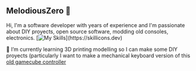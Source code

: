 ## MelodiousZero 👋
Hi, I'm a software developer with years of experience and I'm passionate about DIY proyects, open source software, modding old consoles, electronics.
[![My Skills](https://skillicons.dev/icons?i=arduino,html,css,azure,bitbucket,c,docker,fastapi,flask,git,github,gitlab,githubactions,gmail,graphql,ai,java,jenkins,kubernetes,linkedin,linux,matlab,mysql,mongodb,postgres,postman,powershell,py,r,raspberrypi,react,regex,replit,sklearn,vscode,)](https://skillicons.dev)

🌱 I’m currently learning 3D printing modelling so I can make some DIY proyects (particularly I want to make a mechanical keyboard version of this [old gamecube controller](https://gccontrollerlibrary.com/ascii-asc-1901po-gamecube-controller/)

<!--
**MelodiousZero/MelodiousZero** is a ✨ _special_ ✨ repository because its `README.md` (this file) appears on your GitHub profile.

Here are some ideas to get you started:

- 🔭 I’m currently working on ...
- 🌱 I’m currently learning ...
- 👯 I’m looking to collaborate on ...
- 🤔 I’m looking for help with ...
- 💬 Ask me about ...
- 📫 How to reach me: ...
- 😄 Pronouns: ...
- ⚡ Fun fact: ...
-->
